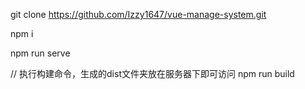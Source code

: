 git clone https://github.com/Izzy1647/vue-manage-system.git   

npm i 

npm run serve

// 执行构建命令，生成的dist文件夹放在服务器下即可访问
npm run build